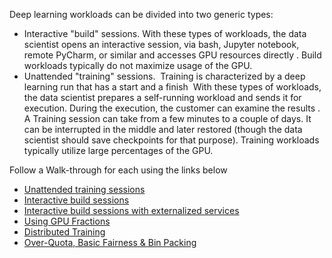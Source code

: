 
Deep learning workloads can be divided into two generic types:

*   Interactive "build" sessions. With these types of workloads, the data scientist opens an interactive session, via bash, Jupyter notebook, remote PyCharm, or similar and accesses GPU resources directly . Build workloads typically do not maximize usage of the GPU.&nbsp; 
*   Unattended "training" sessions.&nbsp; Training is characterized by a deep learning run that has a start and a finish&nbsp; With these types of workloads, the data scientist prepares a self-running workload and sends it for execution. During the execution, the customer can examine the results . A Training session can take from a few minutes to a couple of days. It can be interrupted in the middle and later restored (though the data scientist should save checkpoints for that purpose). Training workloads typically utilize large percentages of the GPU. 

Follow a Walk-through for each using the links below

*   [Unattended training sessions](Walkthrough-Launch-Unattended-Training-Workloads-.md)
*   [Interactive build sessions](Walkthrough-Start-and-Use-Interactive-Build-Workloads-.md)
*   [Interactive build sessions with externalized services](Walkthrough-Launch-an-Interactive-Build-Workload-with-Connected-Ports.md)
*   [Using GPU Fractions](Walkthrough-Using-GPU-Fractions.md)
*   [Distributed Training](Walkthrough-Running-Distributed-Training.md)
*   [Over-Quota, Basic Fairness & Bin Packing](walkthrough-overquota.md)